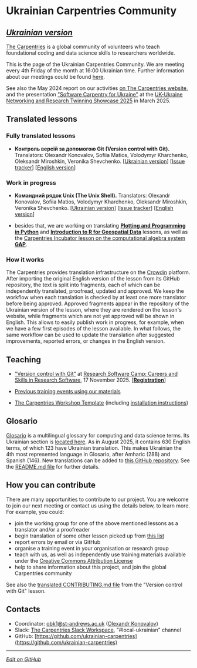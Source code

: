 #  Ukrainian Carpentries Community

[*Ukrainian version*](https://ukrainian-carpentries.github.io/)
---------

[The Carpentries](https://carpentries.org/) is a global community of volunteers who teach 
foundational coding and data science skills to researchers worldwide.

This is the page of the Ukrainian Carpentries Community.
We are meeting every 4th Friday of the month at 16:00 Ukrainian time.
Further information about our meetings could be found [here](https://hackmd.io/drNoAPc5QpqH4nWm71YJkg?view).

See also the May 2024 report on our activities [on The Carpentries website](https://carpentries.org/blog/2024/05/software-carpentries-translation-efforts-in-ukrainian/), and the presentation ["Software Carpentry for Ukraine"](https://pure.st-andrews.ac.uk/ws/portalfiles/portal/317409931/SoftwareCarpentryForUkraine_Konovalov.pdf) at the [UK-Ukraine Networking and Research Twinning Showcase 2025](https://www.digital-ukraine.co.uk/) in March 2025.

## Translated lessons

### Fully translated lessons

- **Контроль версій за допомогою Git (Version control with Git).**
Translators: Olexandr Konovalov, Sofiia Matios, Volodymyr Kharchenko, Oleksandr Miroshkin, Veronika Shevchenko.
[[Ukrainian version](https://ukrainian-carpentries.github.io/git-novice/)]
[[Issue tracker](https://github.com/ukrainian-carpentries/git-novice/issues/)]
[[English version](https://swcarpentry.github.io/git-novice/)]

### Work in progress

- **Командний рядок Unix (The Unix Shell).**
Translators: Olexandr Konovalov, Sofiia Matios, Volodymyr Kharchenko, Oleksandr Miroshkin, Veronika Shevchenko.
[[Ukrainian version](https://ukrainian-carpentries.github.io/shell-novice/)]
[[Issue tracker](https://github.com/ukrainian-carpentries/shell-novice/issues/)]
[[English version](https://swcarpentry.github.io/shell-novice/)]

- besides that, we are working on translating [**Plotting and Programming in Python**](https://swcarpentry.github.io/python-novice-gapminder/) and [**Introduction to R for Geospatial Data**](https://datacarpentry.github.io/r-intro-geospatial/) lessons, as well as the [Carpentries Incubator lesson on the computational algebra system **GAP**](https://carpentries-incubator.github.io/gap-lesson/).


###  How it works

The Carpentries provides translation infrastructure on the [Crowdin](https://crowdin.com/) platform. After importing the original English version of the lesson from its GitHub repository, the text is split into fragments, each of which can be independently translated, proofread, updated and approved. We keep the workflow when each translation is checked by at least one more translator before being approved. Approved fragments appear in the repository of the Ukrainian version of the lesson, where they are rendered on the lesson's website, while fragments which are not yet approved will be shown in English. This allows to easily publish work in progress, for example, when we have a few first episodes of the lesson available. In what follows, the same workflow can be used to update the translation after suggested improvements, reported errors, or changes in the English version.

## Teaching

- ["Version control with Git"](https://www.eventbrite.co.uk/e/git-tickets-1733696796789) at [Research Software Camp: Careers and Skills in Research Software](https://www.software.ac.uk/Events/research-software-camp-careers-and-skills-research-software), 17 November 2025. [[**Registration**](https://www.eventbrite.co.uk/e/git-tickets-1733696796789)]

- [Previous training events using our materials](https://ukrainian-carpentries.github.io/trainings)

- [The Carpentries Workshop Template](https://ukrainian-carpentries.github.io/workshop-template/) (including [installation instructions](https://ukrainian-carpentries.github.io/workshop-template/#setup))
  
## Glosario

[Glosario](https://glosario.carpentries.org/) is a multilingual glossary for computing and data science terms. Its Ukrainian section is [located here](https://glosario.carpentries.org/uk/). As in August 2025, it contains 630 English terms, of which 123 have Ukrainian translation. This makes Ukrainian the 4th most represented language in Glosario, after Amharic (288) and Spanish (146). New translations can be added to [this GitHub repository](https://github.com/carpentries/glosario). See the [README.md file](https://github.com/carpentries/glosario/blob/main/README.md) for further details.


## How you can contribute

There are many opportunities to contribute to our project. You are welcome to join our next meeting or contact us using the details below, to learn more. For example, you could:

- join the working group for one of the above mentioned lessons as a translator and/or a proofreader
- begin translation of some other lesson picked up from [this list](https://carpentries.org/lessons/)
- report errors by email or via GitHub
- organise a training event in your organisation or research group
- teach with us, as well as independently use training materials available under the [Creative Commons Attribution License](https://creativecommons.org/licenses/by/4.0/)
- help to share information about this project, and join the global Carpentries community

See also the [translated CONTRIBUTING.md file](https://github.com/ukrainian-carpentries/git-novice/blob/l10n_main/locale/uk/CONTRIBUTING.md) from the "Version control with Git" lesson.

## Contacts

- Coordinator: [obk1@st-andrews.ac.uk](mailto:obk1@st-andrews.ac.uk) ([Olexandr Konovalov](https://olexandr-konovalov.github.io/))
- Slack: [The Carpentries Slack Workspace](https://carpentries.org/about-us/contact/),  "#local-ukrainian" channel
- GitHub: [https://github.com/ukrainian-carpentries](https://github.com/ukrainian-carpentries)

---------

[*Edit on GitHub*](https://github.com/ukrainian-carpentries/ukrainian-carpentries.github.io/edit/main/en/README.md)
